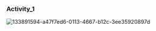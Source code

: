 ### Activity_1

![133891594-a47f7ed6-0113-4667-b12c-3ee35920897d](https://user-images.githubusercontent.com/75964648/157164127-9a85e27a-cad1-4b76-b34b-9f0ff13147ac.png)

